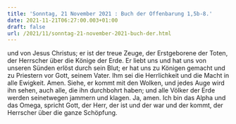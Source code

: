 ```yaml
---
title: 'Sonntag, 21 November 2021 : Buch der Offenbarung 1,5b-8.'
date: 2021-11-21T06:27:00.003+01:00
draft: false
url: /2021/11/sonntag-21-november-2021-buch-der.html
---
```


und von Jesus Christus; er ist der treue Zeuge, der Erstgeborene der Toten, der Herrscher über die Könige der Erde. Er liebt uns und hat uns von unseren Sünden erlöst durch sein Blut; er hat uns zu Königen gemacht und zu Priestern vor Gott, seinem Vater. Ihm sei die Herrlichkeit und die Macht in alle Ewigkeit. Amen. Siehe, er kommt mit den Wolken, und jedes Auge wird ihn sehen, auch alle, die ihn durchbohrt haben; und alle Völker der Erde werden seinetwegen jammern und klagen. Ja, amen. Ich bin das Alpha und das Omega, spricht Gott, der Herr, der ist und der war und der kommt, der Herrscher über die ganze Schöpfung.
